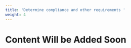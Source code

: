 ```yaml
---
title: 'Determine compliance and other requirements '
weight: 4
---
```


# Content Will be Added Soon